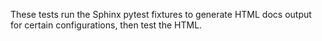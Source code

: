These tests run the Sphinx pytest fixtures to generate HTML docs 
output for certain configurations, then test the HTML.